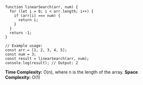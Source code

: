 
```
function linearSearch(arr, num) {
  for (let i = 0; i < arr.length; i++) {
    if (arr[i] === num) {
      return i;
    }
  }
  return -1;
}

// Example usage:
const arr = [1, 2, 3, 4, 5];
const num = 3;
const result = linearSearch(arr, num);
console.log(result); // Output: 2
```

**Time Complexity:** O(n), where n is the length of the array.
**Space Complexity:** O(1)